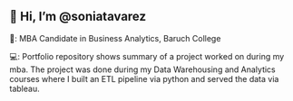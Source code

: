 ## 👋 Hi, I’m @soniatavarez

📓: MBA Candidate in Business Analytics, Baruch College

💻: Portfolio repository shows summary of a project worked on during my mba. The project was done during my Data Warehousing and Analytics courses where I built an ETL pipeline via python and served the data via tableau.
